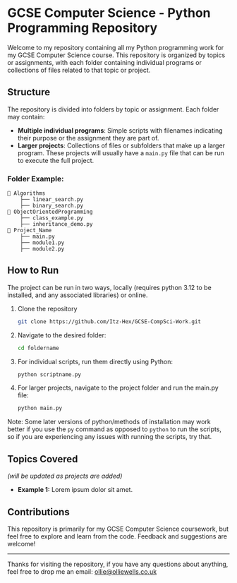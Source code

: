 # GCSE Computer Science - Python Programming Repository

Welcome to my repository containing all my Python programming work for my GCSE Computer Science course. This repository is organized by topics or assignments, with each folder containing individual programs or collections of files related to that topic or project.

## Structure

The repository is divided into folders by topic or assignment. Each folder may contain:
- **Multiple individual programs**: Simple scripts with filenames indicating their purpose or the assignment they are part of.
- **Larger projects**: Collections of files or subfolders that make up a larger program. These projects will usually have a `main.py` file that can be run to execute the full project.

### Folder Example:
```plaintext
📁 Algorithms
    ├── linear_search.py
    ├── binary_search.py
📁 ObjectOrientedProgramming
    ├── class_example.py
    ├── inheritance_demo.py
📁 Project_Name
    ├── main.py
    ├── module1.py
    ├── module2.py
```

## How to Run

The project can be run in two ways, locally (requires python 3.12 to be installed, and any associated libraries) or online.

1. Clone the repository
   ```bash
   git clone https://github.com/Itz-Hex/GCSE-CompSci-Work.git
   ```
2. Navigate to the desired folder:
   ```bash
   cd foldername
   ```
3. For individual scripts, run them directly using Python:
   ```bash
   python scriptname.py
   ```
4. For larger projects, navigate to the project folder and run the main.py file:
   ```bash
   python main.py
   ```
Note: Some later versions of python/methods of installation may work better if you use the ``py`` command as opposed to ``python`` to run the scripts, so if you are experiencing any issues with running the scripts, try that.

## Topics Covered 
_(will be updated as projects are added)_

- **Example 1:** Lorem ipsum dolor sit amet.

## Contributions

This repository is primarily for my GCSE Computer Science coursework, but feel free to explore and learn from the code. Feedback and suggestions are welcome!

***

Thanks for visiting the repository, if you have any questions about anything, feel free to drop me an email: [ollie@olliewells.co.uk](mailto:ollie@olliewells.co.uk)

